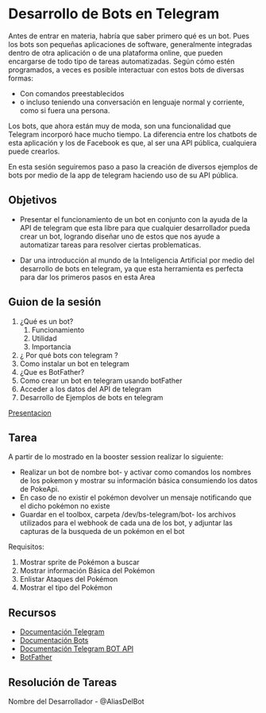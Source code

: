 # Desarrollo de Bots en Telegram

Antes de entrar en materia, habría que saber primero qué es un bot. Pues los bots son pequeñas aplicaciones de software, generalmente integradas dentro de otra aplicación o de una plataforma online, que pueden encargarse de todo tipo de tareas automatizadas. Según cómo estén programados, a veces es posible interactuar con estos bots de diversas formas: 
- Con comandos preestablecidos
- o incluso teniendo una conversación en lenguaje normal y corriente, como si fuera una persona.

Los bots, que ahora están muy de moda, son una funcionalidad que Telegram incorporó hace mucho tiempo. La diferencia entre los chatbots de esta aplicación y los de Facebook es que, al ser una API pública, cualquiera puede crearlos.

En esta sesión seguiremos paso a paso la creación de diversos ejemplos de bots por medio de la app de telegram haciendo uso de su API pública.


## Objetivos

 - Presentar el funcionamiento de un bot en conjunto con la ayuda de la API de telegram que esta libre para que cualquier desarrollador pueda crear un bot, logrando diseñar uno de estos que nos ayude a automatizar tareas para resolver ciertas problematicas.

 - Dar una introducción al mundo de la Inteligencia Artificial por medio del desarrollo de bots en telegram, ya que esta herramienta es perfecta para dar los primeros pasos en esta Area

## Guion de la sesión

1. ¿Qué es un bot?
	1. Funcionamiento
	2. Utilidad
	3. Importancia 
2. ¿ Por qué bots con telegram ? 
3. Como instalar un bot en telegram
4. ¿Que es BotFather?
5. Como crear un bot en telegram usando botFather
6. Acceder a los datos del API de telegram
7. Desarrollo de Ejemplos de bots en telegram


 [Presentacion](https://docs.google.com/presentation/d/1LsVwAfD_u1rVrLx6cVdWAc1FkRc9mWzOsDtU3OOcRQE/edit?usp=sharing)

## Tarea

A partir de  lo mostrado en la booster session realizar lo siguiente:
 - Realizar un bot de nombre bot-<nombrededesarrollador> y activar como comandos los nombres de los pokemon y mostrar su información básica consumiendo los datos de  PokeApi.
 - En caso de no existir el pokémon devolver un mensaje notificando que el dicho pokémon no existe
 - Guardar en el toolbox, carpeta /dev/bs-telegram/bot-<nombredesarrollador> los archivos utilizados para el webhook de cada una de los bot, y adjuntar las capturas de la busqueda de un pokémon en el bot 


Requisitos:
 1. Mostrar sprite de Pokémon a buscar
 2. Mostrar información Básica del Pokémon
 3. Enlistar Ataques del Pokémon
 4. Mostrar el tipo del Pokémon

## Recursos
 - [Documentación Telegram](https://core.telegram.org/)
 - [Documentación Bots](https://core.telegram.org/bots/)
 - [Documentación Telegram BOT API](https://core.telegram.org/bots/api)
 - [BotFather](https://telegram.me/BotFather)
 
## Resolución de Tareas
Nombre del Desarrollador - @AliasDelBot

